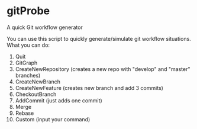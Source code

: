 # gitProbe
A quick Git workflow generator

You can use this script to quickly generate/simulate git workflow situations.
What you can do:
1) Quit
2) GitGraph
3) CreateNewRepository (creates a new repo with "develop" and "master" branches)
4) CreateNewBranch
5) CreateNewFeature (creates new branch and add 3 commits)                   
6) CheckoutBranch
7) AddCommit (just adds one commit)
8) Merge
9) Rebase
10) Custom (input your command)
